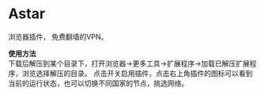 # Astar
浏览器插件， 免费翻墙的VPN。

__使用方法__  
下载后解压到某个目录下，打开浏览器->更多工具->扩展程序->加载已解压扩展程序，浏览选择解压的目录。
点击开关启用插件，点击右上角插件的图标可以看到当前的运行状态，也可以切换不同国家的节点，挑选网络。
